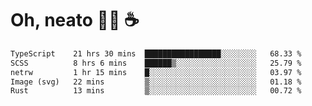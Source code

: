 # Oh, neato 🧑‍💻 ☕

<!--START_SECTION:waka-->

```txt
TypeScript    21 hrs 30 mins  █████████████████░░░░░░░░   68.33 %
SCSS          8 hrs 6 mins    ██████▒░░░░░░░░░░░░░░░░░░   25.79 %
netrw         1 hr 15 mins    █░░░░░░░░░░░░░░░░░░░░░░░░   03.97 %
Image (svg)   22 mins         ▒░░░░░░░░░░░░░░░░░░░░░░░░   01.18 %
Rust          13 mins         ▒░░░░░░░░░░░░░░░░░░░░░░░░   00.72 %
```

<!--END_SECTION:waka-->
